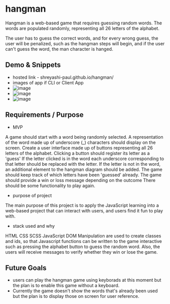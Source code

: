# hangman

Hangman is a web-based game that requires guessing random words. The words are populated randomly, representing all 26 letters of the alphabet.

The user has to guess the correct words, and for every wrong guess, the user will be penalized, such as the hangman steps will begin, and if the user can't guess the word, the man character is hanged.


## Demo & Snippets

- hosted link - shreyashi-paul.github.io/hangman/
- images of app if CLI or Client App
- ![image](https://github.com/user-attachments/assets/ed3273ad-6ca5-4c08-9bd7-ada290a9c641)
- ![image](https://github.com/user-attachments/assets/ba8f0183-8c6c-43fa-a7d4-dffcc02c4fdf)
- ![image](https://github.com/user-attachments/assets/ae647e91-39b4-4957-a8f1-86c49ae61b98)


## Requirements / Purpose

-   MVP
  
A game should start with a word being randomly selected.
A representation of the word made up of underscore (_) characters should display on the screen.
Create a user interface made up of buttons representing all 26 letters of the alphabet.
Clicking a button should register its letter as a 'guess'
If the letter clicked is in the word each underscore corresponding to that letter should be replaced with the letter.
If the letter is not in the word, an additional element to the hangman diagram should be added.
The game should keep track of which letters have been 'guessed' already.
The game should provide a win or loss message depending on the outcome
There should be some functionality to play again.

-   purpose of project
   
  The main purpose of this project is to apply the JavaScript learning into a web-based project that can interact with users, and users find it fun to play with.
  
-  stack used and why

HTML CSS SCSS JavaScript DOM Manipulation are used to create classes and ids, so that Javascript functions can be written to the game interactive such as pressing the alphabet button to guess the random word.
Also, the users will receive messages to verify whether they win or lose the game.


## Future Goals

-   users can play the hangman game using keyborads at this moment but the plan is to enable this game without a keyboard.
-   Currently the game doesn't show the words that's already been used but the plan is to display those on screen for user reference.
